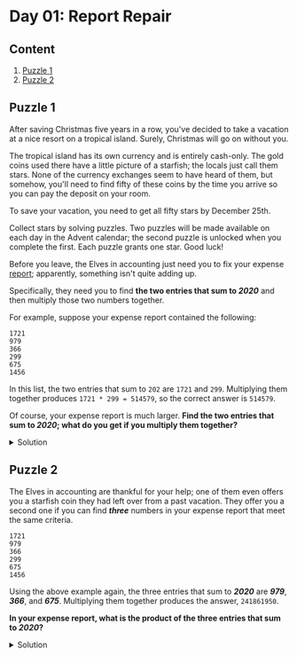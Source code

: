 # Day 01: Report Repair
## Content
1. [Puzzle 1](#puzzle1)
2. [Puzzle 2](#puzzle2)
<a name="puzzle1"></a>
## Puzzle 1
After saving Christmas five years in a row, you've decided to take a vacation at a nice resort on a tropical island. Surely, Christmas will go on without you.

The tropical island has its own currency and is entirely cash-only. The gold coins used there have a little picture of a starfish; the locals just call them stars. None of the currency exchanges seem to have heard of them, but somehow, you'll need to find fifty of these coins by the time you arrive so you can pay the deposit on your room.

To save your vacation, you need to get all fifty stars by December 25th.

Collect stars by solving puzzles. Two puzzles will be made available on each day in the Advent calendar; the second puzzle is unlocked when you complete the first. Each puzzle grants one star. Good luck!

Before you leave, the Elves in accounting just need you to fix your expense [report](https://raw.githubusercontent.com/isc-joserodriguez/adventofcode2020/main/day01/input.txt); apparently, something isn't quite adding up.

Specifically, they need you to find **the two entries that sum to _2020_** and then multiply those two numbers together.

For example, suppose your expense report contained the following:


```
1721
979
366
299
675
1456
```

In this list, the two entries that sum to ```202``` are ```1721``` and ```299```. Multiplying them together produces ```1721 * 299 = 514579```, so the correct answer is ```514579```.

Of course, your expense report is much larger. **Find the two entries that sum to _2020_; what do you get if you multiply them together?**

<Details>
<Summary>Solution</Summary>

Your puzzle answer was ```955584```.

</Details>

<a name="puzzle2"></a>
## Puzzle 2
The Elves in accounting are thankful for your help; one of them even offers you a starfish coin they had left over from a past vacation. They offer you a second one if you can find **_three_** numbers in your expense report that meet the same criteria.

```
1721
979
366
299
675
1456
```

Using the above example again, the three entries that sum to **_2020_** are **_979_**, **_366_**, and **_675_**. Multiplying them together produces the answer, ```241861950```.

**In your expense report, what is the product of the three entries that sum to _2020_?**

<Details>
<Summary>Solution</Summary>

Your puzzle answer was ```287503934```.

</Details>

